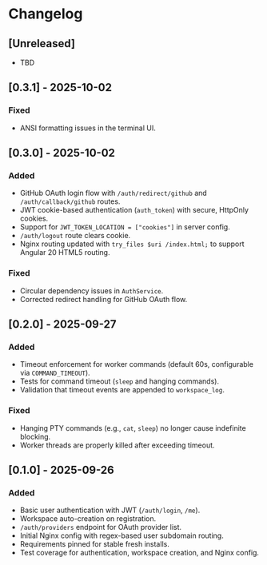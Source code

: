 # Changelog

## [Unreleased]
- TBD

## [0.3.1] - 2025-10-02
### Fixed
- ANSI formatting issues in the terminal UI.

## [0.3.0] - 2025-10-02
### Added
- GitHub OAuth login flow with `/auth/redirect/github` and `/auth/callback/github` routes.
- JWT cookie-based authentication (`auth_token`) with secure, HttpOnly cookies.
- Support for `JWT_TOKEN_LOCATION = ["cookies"]` in server config.
- `/auth/logout` route clears cookie.
- Nginx routing updated with `try_files $uri /index.html;` to support Angular 20 HTML5 routing.

### Fixed
- Circular dependency issues in `AuthService`.
- Corrected redirect handling for GitHub OAuth flow.

## [0.2.0] - 2025-09-27
### Added
- Timeout enforcement for worker commands (default 60s, configurable via `COMMAND_TIMEOUT`).
- Tests for command timeout (`sleep` and hanging commands).
- Validation that timeout events are appended to `workspace_log`.

### Fixed
- Hanging PTY commands (e.g., `cat`, `sleep`) no longer cause indefinite blocking.
- Worker threads are properly killed after exceeding timeout.

## [0.1.0] - 2025-09-26
### Added
- Basic user authentication with JWT (`/auth/login`, `/me`).
- Workspace auto-creation on registration.
- `/auth/providers` endpoint for OAuth provider list.
- Initial Nginx config with regex-based user subdomain routing.
- Requirements pinned for stable fresh installs.
- Test coverage for authentication, workspace creation, and Nginx config.